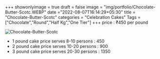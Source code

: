 +++
showonlyimage = true
draft = false
image = "img/portfolio/Chocolate-Butter-Scotc.WEBP"
date ="2022-08-07T16:14:29+05:30"
title = "Chocolate-Butter-Scotc"
categories = "Celebration Cakes"
Tags = ["Chocolate","Round","Half Kg","One Tier"]
+++
price : ₹450 per pound
<!--more-->
![Chocolate-Butter-Scotc](/img/portfolio/Chocolate-Butter-Scotc.WEBP)
* 1 pound cake price serves 8-10 persons : 450
* 2 pound cake price serves 10-20 persons : 900
* 3 pound cake price serves 20-30 persons : 1350
